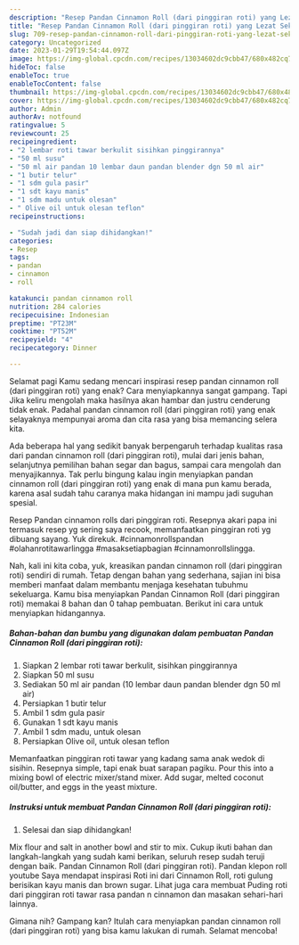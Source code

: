 ```yaml
---
description: "Resep Pandan Cinnamon Roll (dari pinggiran roti) yang Lezat Sekali"
title: "Resep Pandan Cinnamon Roll (dari pinggiran roti) yang Lezat Sekali"
slug: 709-resep-pandan-cinnamon-roll-dari-pinggiran-roti-yang-lezat-sekali
category: Uncategorized
date: 2023-01-29T19:54:44.097Z
image: https://img-global.cpcdn.com/recipes/13034602dc9cbb47/680x482cq70/pandan-cinnamon-roll-dari-pinggiran-roti-foto-resep-utama.jpg
hideToc: false
enableToc: true
enableTocContent: false
thumbnail: https://img-global.cpcdn.com/recipes/13034602dc9cbb47/680x482cq70/pandan-cinnamon-roll-dari-pinggiran-roti-foto-resep-utama.jpg
cover: https://img-global.cpcdn.com/recipes/13034602dc9cbb47/680x482cq70/pandan-cinnamon-roll-dari-pinggiran-roti-foto-resep-utama.jpg
author: Admin
authorAv: notfound
ratingvalue: 5
reviewcount: 25
recipeingredient:
- "2 lembar roti tawar berkulit sisihkan pinggirannya"
- "50 ml susu"
- "50 ml air pandan 10 lembar daun pandan blender dgn 50 ml air"
- "1 butir telur"
- "1 sdm gula pasir"
- "1 sdt kayu manis"
- "1 sdm madu untuk olesan"
- " Olive oil untuk olesan teflon"
recipeinstructions:

- "Sudah jadi dan siap dihidangkan!"
categories:
- Resep
tags:
- pandan
- cinnamon
- roll

katakunci: pandan cinnamon roll 
nutrition: 284 calories
recipecuisine: Indonesian
preptime: "PT23M"
cooktime: "PT52M"
recipeyield: "4"
recipecategory: Dinner

---
```



Selamat pagi Kamu sedang mencari inspirasi resep pandan cinnamon roll (dari pinggiran roti) yang enak? Cara menyiapkannya sangat gampang. Tapi Jika keliru mengolah maka hasilnya akan hambar dan justru cenderung tidak enak. Padahal pandan cinnamon roll (dari pinggiran roti) yang enak selayaknya mempunyai aroma dan cita rasa yang bisa memancing selera kita.


Ada beberapa hal yang sedikit banyak berpengaruh terhadap kualitas rasa dari pandan cinnamon roll (dari pinggiran roti), mulai dari jenis bahan, selanjutnya pemilihan bahan segar dan bagus, sampai cara mengolah dan menyajikannya. Tak perlu bingung kalau ingin menyiapkan pandan cinnamon roll (dari pinggiran roti) yang enak di mana pun kamu berada, karena asal sudah tahu caranya maka hidangan ini mampu jadi suguhan spesial.

Resep Pandan cinnamon rolls dari pinggiran roti. Resepnya akari papa ini termasuk resep yg sering saya recook, memanfaatkan pinggiran roti yg dibuang sayang. Yuk direkuk. #cinnamonrollspandan #olahanrotitawarlingga #masaksetiapbagian #cinnamonrollslingga.


Nah, kali ini kita coba, yuk, kreasikan pandan cinnamon roll (dari pinggiran roti) sendiri di rumah. Tetap dengan bahan yang sederhana, sajian ini bisa memberi manfaat dalam membantu menjaga kesehatan tubuhmu sekeluarga. Kamu bisa menyiapkan Pandan Cinnamon Roll (dari pinggiran roti) memakai 8 bahan dan 0 tahap pembuatan. Berikut ini cara untuk menyiapkan hidangannya.

<!--inarticleads1-->

##### Bahan-bahan dan bumbu yang digunakan dalam pembuatan Pandan Cinnamon Roll (dari pinggiran roti):

1. Siapkan 2 lembar roti tawar berkulit, sisihkan pinggirannya
1. Siapkan 50 ml susu
1. Sediakan 50 ml air pandan (10 lembar daun pandan blender dgn 50 ml air)
1. Persiapkan 1 butir telur
1. Ambil 1 sdm gula pasir
1. Gunakan 1 sdt kayu manis
1. Ambil 1 sdm madu, untuk olesan
1. Persiapkan  Olive oil, untuk olesan teflon


Memanfaatkan pinggiran roti tawar yang kadang sama anak wedok di sisihin. Resepnya simple, tapi enak buat sarapan pagiku. Pour this into a mixing bowl of electric mixer/stand mixer. Add sugar, melted coconut oil/butter, and eggs in the yeast mixture. 

<!--inarticleads2-->

##### Instruksi untuk membuat Pandan Cinnamon Roll (dari pinggiran roti):


1. Selesai dan siap dihidangkan!

Mix flour and salt in another bowl and stir to mix. Cukup ikuti bahan dan langkah-langkah yang sudah kami berikan, seluruh resep sudah teruji dengan baik. Pandan Cinnamon Roll (dari pinggiran roti). Pandan klepon roll youtube Saya mendapat inspirasi Roti ini dari Cinnamon Roll, roti gulung berisikan kayu manis dan brown sugar. Lihat juga cara membuat Puding roti dari pinggiran roti tawar rasa pandan n cinnamon dan masakan sehari-hari lainnya. 

Gimana nih? Gampang kan? Itulah cara menyiapkan pandan cinnamon roll (dari pinggiran roti) yang bisa kamu lakukan di rumah. Selamat mencoba!
